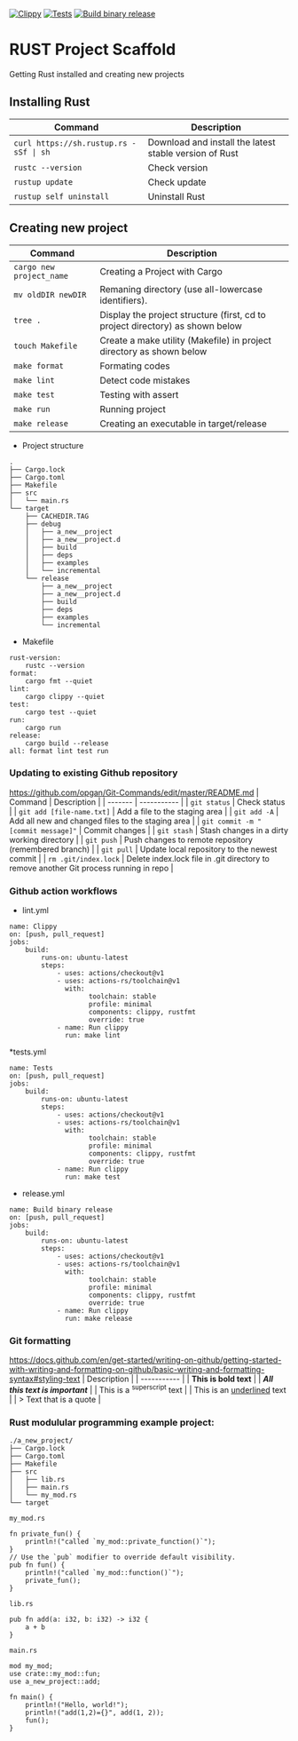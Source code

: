 [![Clippy](https://github.com/opgan/rust-practice/actions/workflows/lint.yml/badge.svg)](https://github.com/opgan/rust-practice/actions/workflows/lint.yml)
[![Tests](https://github.com/opgan/rust-practice/actions/workflows/main.yml/badge.svg)](https://github.com/opgan/rust-practice/actions/workflows/main.yml)
[![Build binary release](https://github.com/opgan/rust-practice/actions/workflows/release.yml/badge.svg)](https://github.com/opgan/rust-practice/actions/workflows/release.yml)

# RUST Project Scaffold
Getting Rust installed and creating new projects

##  Installing Rust
| Command | Description |
| ------- | ----------- |
| ``` curl https://sh.rustup.rs -sSf \| sh ``` | Download and install the latest stable version of Rust |
| ``` rustc --version ```| Check version |
| ``` rustup update ``` | Check update |
| ``` rustup self uninstall ```  | Uninstall Rust |

## Creating new project
| Command | Description |
| ------- | ----------- |
| ``` cargo new project_name ``` | Creating a Project with Cargo  |
| ``` mv oldDIR newDIR ```  | Remaning directory (use all-lowercase identifiers). |
| ``` tree . ```| Display the project structure (first, cd to project directory) as shown below  |
| ``` touch Makefile ``` | Create a make utility (Makefile) in project directory as shown below |
| ``` make format ```  | Formating codes |
| ``` make lint ```  |  Detect code mistakes |
| ``` make test ```  | Testing with assert |
| ``` make run ```  | Running project |
| ``` make release ```  | Creating an executable in target/release |

* Project structure
```
.
├── Cargo.lock
├── Cargo.toml
├── Makefile
├── src
│   └── main.rs
└── target
    ├── CACHEDIR.TAG
    ├── debug
    │   ├── a_new__project
    │   ├── a_new__project.d
    │   ├── build
    │   ├── deps
    │   ├── examples
    │   └── incremental
    └── release
        ├── a_new__project
        ├── a_new__project.d
        ├── build
        ├── deps
        ├── examples
        └── incremental
```
* Makefile
```
rust-version:
	rustc --version
format:
	cargo fmt --quiet
lint:
	cargo clippy --quiet
test:
	cargo test --quiet
run:
	cargo run
release:
	cargo build --release
all: format lint test run
```

### Updating to existing Github repository
https://github.com/opgan/Git-Commands/edit/master/README.md 
| Command | Description |
| ------- | ----------- |
| `git status` | Check status |
| `git add [file-name.txt]` | Add a file to the staging area |
| `git add -A` | Add all new and changed files to the staging area |
| `git commit -m "[commit message]"` | Commit changes |
| `git stash` | Stash changes in a dirty working directory |
| `git push` | Push changes to remote repository (remembered branch) |
| `git pull` | Update local repository to the newest commit |
| `rm .git/index.lock` | Delete index.lock file in .git directory to remove another Git process running in repo |

### Github action workflows
* lint.yml
```
name: Clippy
on: [push, pull_request]
jobs: 
    build:
        runs-on: ubuntu-latest
        steps:
            - uses: actions/checkout@v1
            - uses: actions-rs/toolchain@v1
              with:
                    toolchain: stable
                    profile: minimal
                    components: clippy, rustfmt
                    override: true
            - name: Run clippy
              run: make lint
```
*tests.yml
```
name: Tests
on: [push, pull_request]
jobs: 
    build:
        runs-on: ubuntu-latest
        steps:
            - uses: actions/checkout@v1
            - uses: actions-rs/toolchain@v1
              with:
                    toolchain: stable
                    profile: minimal
                    components: clippy, rustfmt
                    override: true
            - name: Run clippy
              run: make test
```

* release.yml
```
name: Build binary release
on: [push, pull_request]
jobs: 
    build:
        runs-on: ubuntu-latest
        steps:
            - uses: actions/checkout@v1
            - uses: actions-rs/toolchain@v1
              with:
                    toolchain: stable
                    profile: minimal
                    components: clippy, rustfmt
                    override: true
            - name: Run clippy
              run: make release
```

### Git formatting
https://docs.github.com/en/get-started/writing-on-github/getting-started-with-writing-and-formatting-on-github/basic-writing-and-formatting-syntax#styling-text
| Description |
| ----------- |
| **This is bold text** |
| ***All this text is important*** |
| This is a <sup>superscript</sup> text |
| This is an <ins>underlined</ins> text |
| > Text that is a quote |

### Rust modulular programming example project:
```
./a_new_project/
├── Cargo.lock
├── Cargo.toml
├── Makefile
├── src
│   ├── lib.rs
│   ├── main.rs
│   └── my_mod.rs
└── target
```
``` 
my_mod.rs

fn private_fun() {
    println!("called `my_mod::private_function()`");
}
// Use the `pub` modifier to override default visibility.
pub fn fun() {
    println!("called `my_mod::function()`");
    private_fun();
}
```
``` 
lib.rs

pub fn add(a: i32, b: i32) -> i32 {
    a + b
}
```
``` 
main.rs

mod my_mod;
use crate::my_mod::fun;
use a_new_project::add;

fn main() {
    println!("Hello, world!");
    println!("add(1,2)={}", add(1, 2));
    fun();
}
```
